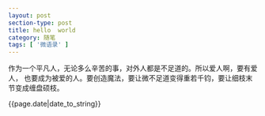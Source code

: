 ```yaml
---
layout: post
section-type: post
title: hello  world
category: 随笔
tags: [ '微语录' ]
---
```


<p>作为一个平凡人，无论多么辛苦的事，对外人都是不足道的。所以爱人啊，要有爱人，
也要成为被爱的人。要创造魔法，要让微不足道变得重若千钧，要让细枝末节变成缠盘硕枝。</p>
<p>{{page.date|date_to_string}}</p>
